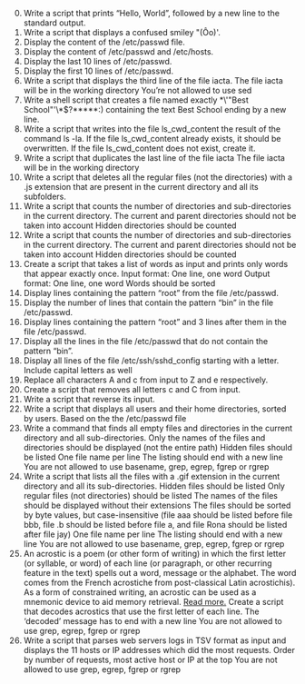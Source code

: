 0. Write a script that prints “Hello, World”, followed by a new line to the standard output.
1. Write a script that displays a confused smiley "(Ôo)'.
2. Display the content of the /etc/passwd file.
3. Display the content of /etc/passwd and /etc/hosts.
4. Display the last 10 lines of /etc/passwd.
5. Display the first 10 lines of /etc/passwd.
6. Write a script that displays the third line of the file iacta.
    The file iacta will be in the working directory
    You’re not allowed to use sed
7. Write a shell script that creates a file named exactly \*\\'"Best School"\'\\*$\?\*\*\*\*\*:) containing the text Best School ending by a new line.
8. Write a script that writes into the file ls_cwd_content the result of the command ls -la. If the file ls_cwd_content already exists, it should be overwritten. If the file ls_cwd_content does not exist, create it.
9. Write a script that duplicates the last line of the file iacta
    The file iacta will be in the working directory
10. Write a script that deletes all the regular files (not the directories) with a .js extension that are present in the current directory and all its subfolders.
11. Write a script that counts the number of directories and sub-directories in the current directory.
    The current and parent directories should not be taken into account
    Hidden directories should be counted
12. Write a script that counts the number of directories and sub-directories in the current directory.
    The current and parent directories should not be taken into account
    Hidden directories should be counted
13. Create a script that takes a list of words as input and prints only words that appear exactly once.
     Input format: One line, one word
     Output format: One line, one word
     Words should be sorted
14. Display lines containing the pattern “root” from the file /etc/passwd.
15. Display the number of lines that contain the pattern “bin” in the file /etc/passwd.
16. Display lines containing the pattern “root” and 3 lines after them in the file /etc/passwd.
17. Display all the lines in the file /etc/passwd that do not contain the pattern “bin”.
18. Display all lines of the file /etc/ssh/sshd_config starting with a letter.
     Include capital letters as well
19. Replace all characters A and c from input to Z and e respectively.
20. Create a script that removes all letters c and C from input.
21. Write a script that reverse its input.
22. Write a script that displays all users and their home directories, sorted by users.
     Based on the the /etc/passwd file
23. Write a command that finds all empty files and directories in the current directory and all sub-directories.
     Only the names of the files and directories should be displayed (not the entire path)
     Hidden files should be listed
     One file name per line
     The listing should end with a new line
     You are not allowed to use basename, grep, egrep, fgrep or rgrep
24. Write a script that lists all the files with a .gif extension in the current directory and all its sub-directories.
     Hidden files should be listed
     Only regular files (not directories) should be listed
     The names of the files should be displayed without their extensions
     The files should be sorted by byte values, but case-insensitive (file aaa should be listed before file bbb, file .b should be listed before file a, and file       Rona should be listed after file jay)
     One file name per line
     The listing should end with a new line
     You are not allowed to use basename, grep, egrep, fgrep or rgrep
25. An acrostic is a poem (or other form of writing) in which the first letter (or syllable, or word) of each line (or paragraph, or other recurring feature in       the text) spells out a word, message or the alphabet. 
    The word comes from the French acrostiche from post-classical Latin acrostichis). 
    As a form of constrained  writing, an acrostic can be used as a mnemonic device to aid memory retrieval. 
    [Read more.](https://alx-intranet.hbtn.io/rltoken/I2jXYKQIpVouDo0_1XrCJw)
    Create a script that decodes acrostics that use the first letter of each line.
     The ‘decoded’ message has to end with a new line
     You are not allowed to use grep, egrep, fgrep or rgrep
26. Write a script that parses web servers logs in TSV format as input and displays the 11 hosts or IP addresses which did the most requests.
     Order by number of requests, most active host or IP at the top
     You are not allowed to use grep, egrep, fgrep or rgrep

 
